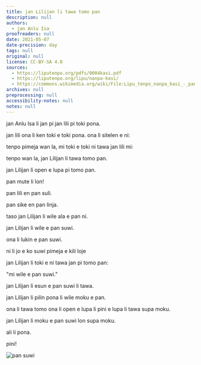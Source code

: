 ```yaml
---
title: jan Lilijan li tawa tomo pan
description: null
authors:
  - jan Anlu Isa
proofreaders: null
date: 2021-05-07
date-precision: day
tags: null
original: null
license: CC-BY-SA 4.0
sources:
  - https://liputenpo.org/pdfs/0004kasi.pdf
  - https://liputenpo.org/lipu/nanpa-kasi/
  - https://commons.wikimedia.org/wiki/File:Lipu_tenpo_nanpa_kasi_-_pan_suwi.png
archives: null
preprocessing: null
accessibility-notes: null
notes: null
---
```


jan Anlu Isa li jan pi jan lili pi toki pona.

jan lili ona li ken toki e toki pona. ona li sitelen e ni:

tenpo pimeja wan la, mi toki e toki ni tawa jan lili mi:

tenpo wan la, jan Lilijan li tawa tomo pan.

jan Lilijan li open e lupa pi tomo pan.

pan mute li lon!

pan lili en pan suli.

pan sike en pan linja.

taso jan Lilijan li wile ala e pan ni.

jan Lilijan li wile e pan suwi.

ona li lukin e pan suwi.

ni li jo e ko suwi pimeja e kili loje

jan Lilijan li toki e ni tawa jan pi tomo pan:

"mi wile e pan suwi."

jan Lilijan li esun e pan suwi li tawa.

jan Lilijan li pilin pona li wile moku e pan.

ona li tawa tomo ona li open e lupa li pini e lupa li tawa supa moku.

jan Lilijan li moku e pan suwi lon supa moku.

ali li pona.

pini!

![pan suwi](https://commons.wikimedia.org/wiki/File:Lipu_tenpo_nanpa_kasi_-_pan_suwi.png)
